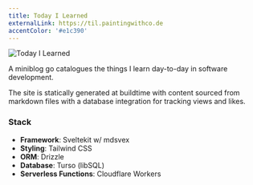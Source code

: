 ```yaml
---
title: Today I Learned
externalLink: https://til.paintingwithco.de
accentColor: '#e1c390'
---
```


<img src='/images/til.webp' alt='Today I Learned' class="w-full object-cover" />

A miniblog go catalogues the things I learn day-to-day in software development.

The site is statically generated at buildtime with content sourced from markdown files with a database integration for tracking views and likes.

### Stack

- **Framework**: Sveltekit w/ mdsvex
- **Styling**: Tailwind CSS
- **ORM**: Drizzle
- **Database**: Turso (libSQL)
- **Serverless Functions**: Cloudflare Workers
